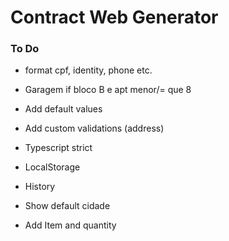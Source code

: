 # Contract Web Generator

### To Do
* format cpf, identity, phone etc.
* Garagem if bloco B e apt menor/= que 8
* Add default values

* Add custom validations (address)
* Typescript strict
* LocalStorage
* History
* Show default cidade
* Add Item and quantity




